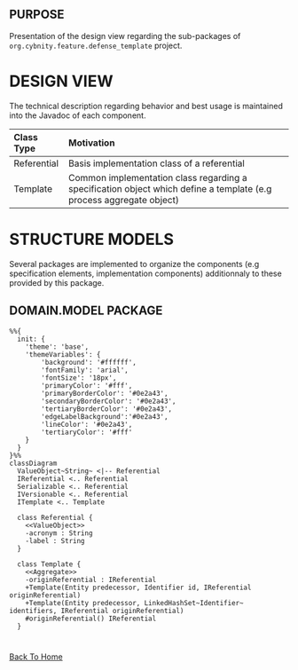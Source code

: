 ## PURPOSE
Presentation of the design view regarding the sub-packages of `org.cybnity.feature.defense_template` project.

# DESIGN VIEW
The technical description regarding behavior and best usage is maintained into the Javadoc of each component.

|Class Type|Motivation|
| :-- | :-- |
|Referential|Basis implementation class of a referential|
|Template|Common implementation class regarding a specification object which define a template (e.g process aggregate object)|

# STRUCTURE MODELS
Several packages are implemented to organize the components (e.g specification elements, implementation components) additionnaly to these provided by this package.

## DOMAIN.MODEL PACKAGE

```mermaid
%%{
  init: {
    'theme': 'base',
    'themeVariables': {
        'background': '#ffffff',
        'fontFamily': 'arial',
        'fontSize': '18px',
        'primaryColor': '#fff',
        'primaryBorderColor': '#0e2a43',
        'secondaryBorderColor': '#0e2a43',
        'tertiaryBorderColor': '#0e2a43',
        'edgeLabelBackground':'#0e2a43',
        'lineColor': '#0e2a43',
        'tertiaryColor': '#fff'
    }
  }
}%%
classDiagram
  ValueObject~String~ <|-- Referential
  IReferential <.. Referential
  Serializable <.. Referential
  IVersionable <.. Referential
  ITemplate <.. Template

  class Referential {
    <<ValueObject>>
    -acronym : String
    -label : String
  }

  class Template {
    <<Aggregate>>
    -originReferential : IReferential
    +Template(Entity predecessor, Identifier id, IReferential originReferential)
    +Template(Entity predecessor, LinkedHashSet~Identifier~ identifiers, IReferential originReferential)
    #originReferential() IReferential
  }

```
#
[Back To Home](README.md)
